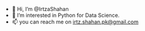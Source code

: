 - 👋 Hi, I’m @IrtzaShahan
- 👀 I’m interested in Python for Data Science.
- 📫 you can reach me on irtz.shahan.pk@gmail.com

<!---
IrtzaShahan/IrtzaShahan is a ✨ special ✨ repository because its `README.md` (this file) appears on your GitHub profile.
You can click the Preview link to take a look at your changes.
--->

